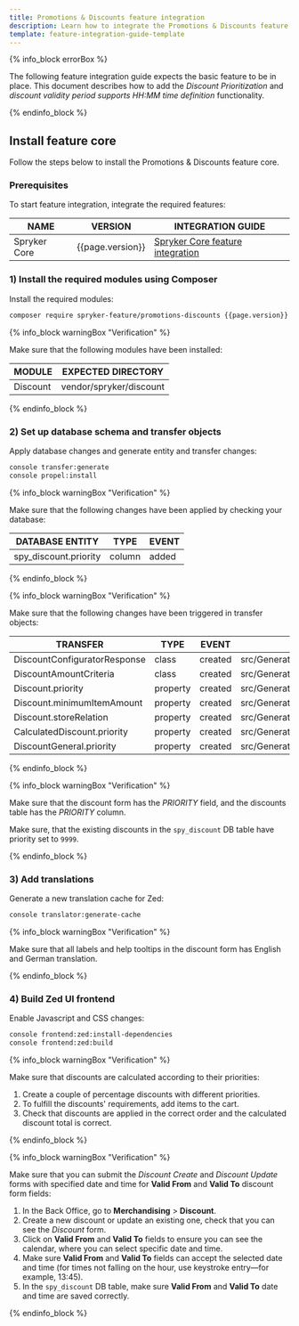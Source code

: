```yaml
---
title: Promotions & Discounts feature integration
description: Learn how to integrate the Promotions & Discounts feature into a Spryker project.
template: feature-integration-guide-template
---
```


{% info_block errorBox %}

The following feature integration guide expects the basic feature to be in place. This document describes how to add the *Discount Prioritization* and *discount validity period supports HH:MM time definition* functionality.

{% endinfo_block %}

## Install feature core

Follow the steps below to install the Promotions & Discounts feature core.

### Prerequisites

To start feature integration, integrate the required features:


| NAME           | VERSION            | INTEGRATION GUIDE                                                                                                                      |
|----------------|--------------------|----------------------------------------------------------------------------------------------------------------------------------------|
| Spryker Core   | {{page.version}}   | [Spryker Core feature integration](/docs/scos/dev/feature-integration-guides/{{page.version}}/spryker-core-feature-integration.html)   |

### 1) Install the required modules using Composer

Install the required modules:

```bash
composer require spryker-feature/promotions-discounts {{page.version}} --update-with-dependencies
```

{% info_block warningBox "Verification" %}

Make sure that the following modules have been installed:

| MODULE    | EXPECTED DIRECTORY       |
|-----------|--------------------------|
| Discount  | vendor/spryker/discount  |

 {% endinfo_block %}

### 2) Set up database schema and transfer objects

Apply database changes and generate entity and transfer changes:

```bash
console transfer:generate
console propel:install
```

{% info_block warningBox "Verification" %}

Make sure that the following changes have been applied by checking your database:

| DATABASE ENTITY       | TYPE   | EVENT  |
|-----------------------|--------|--------|
| spy_discount.priority | column | added  |

{% endinfo_block %}

{% info_block warningBox "Verification" %}

Make sure that the following changes have been triggered in transfer objects:

| TRANSFER                     | TYPE     | EVENT   | PATH                                                               |
|------------------------------|----------|---------|--------------------------------------------------------------------|
| DiscountConfiguratorResponse | class    | created | src/Generated/Shared/Transfer/DiscountConfiguratorResponseTransfer |
| DiscountAmountCriteria       | class    | created | src/Generated/Shared/Transfer/DiscountAmountCriteriaTransfer       |
| Discount.priority            | property | created | src/Generated/Shared/Transfer/DiscountTransfer                     |
| Discount.minimumItemAmount   | property | created | src/Generated/Shared/Transfer/DiscountTransfer                     |
| Discount.storeRelation       | property | created | src/Generated/Shared/Transfer/DiscountTransfer                     |
| CalculatedDiscount.priority  | property | created | src/Generated/Shared/Transfer/CalculatedDiscountTransfer           |
| DiscountGeneral.priority     | property | created | src/Generated/Shared/Transfer/DiscountGeneral                      |

{% endinfo_block %}

{% info_block warningBox "Verification" %}

Make sure that the discount form has the *PRIORITY* field, and the discounts table has the *PRIORITY* column.

Make sure, that the existing discounts in the `spy_discount` DB table have priority set to `9999`.

{% endinfo_block %}

### 3) Add translations

Generate a new translation cache for Zed:

```bash
console translator:generate-cache
```

{% info_block warningBox "Verification" %}

Make sure that all labels and help tooltips in the discount form has English and German translation.

{% endinfo_block %}

### 4) Build Zed UI frontend

Enable Javascript and CSS changes:

```bash
console frontend:zed:install-dependencies
console frontend:zed:build
```

{% info_block warningBox "Verification" %}

Make sure that discounts are calculated according to their priorities:
1. Create a couple of percentage discounts with different priorities.
2. To fulfill the discounts' requirements, add items to the cart.
3. Check that discounts are applied in the correct order and the calculated discount total is correct.

{% endinfo_block %}

{% info_block warningBox "Verification" %}

Make sure that you can submit the *Discount Create* and *Discount Update* forms with specified date and time for **Valid From** and **Valid To** discount form fields:
1. In the Back Office, go to **Merchandising** > **Discount**.
2. Create a new discount or update an existing one, check that you can see the *Discount* form.
3. Click on **Valid From** and **Valid To** fields to ensure you can see the calendar, where you can select specific date and time.
4. Make sure **Valid From** and **Valid To** fields can accept the selected date and time (for times not falling on the hour, use keystroke entry—for example, 13:45).
5. In the `spy_discount` DB table, make sure **Valid From** and **Valid To** date and time are saved correctly.

{% endinfo_block %}

[//]: # (---)

[//]: # (title: Promotions & Discounts feature integration)

[//]: # (description: This guides provides you with a set of steps needed to be performed in order to integrate the Discount Promotion feature into your project.)

[//]: # (last_updated: Jun 16, 2021)

[//]: # (template: feature-integration-guide-template)

[//]: # (originalLink: https://documentation.spryker.com/2021080/docs/promotions-discounts-feature-integration)

[//]: # (originalArticleId: 7aa7d23c-7a28-415c-a4cd-a011c9e85a6c)

[//]: # (redirect_from:)

[//]: # (  - /2021080/docs/promotions-discounts-feature-integration)

[//]: # (  - /2021080/docs/en/promotions-discounts-feature-integration)

[//]: # (  - /docs/promotions-discounts-feature-integration)

[//]: # (  - /docs/en/promotions-discounts-feature-integration)

[//]: # (---)

[//]: # (To start using the Discount Promotion feature, you have to do some configuration in your Zed application.)

[//]: # ()
[//]: # (## Prerequisites)

[//]: # ()
[//]: # (1. First make sure you have the latest `DiscountPromotion` module.)

[//]: # (   Usecthe `composer require spryker/discount-promotion` command to install it.)

[//]: # (2. You also need at least  `"spryker/discount": "^4.5.0"` for the discount module.)

[//]: # ()
[//]: # (* Run `vendor/bin/console transfer:generate` to generate the latest transfer object.)

[//]: # (* Run `vendor/bin/console propel:diff` to generate migration file for the database. Inspect this new file and check if only `spy_discount_promotion` has been created there.)

[//]: # (* Run `vendor/bin/console propel:migrate` to migrate the latest generate migration file.)

[//]: # (* Run `vendor/bin/console propel:model:build` to generate new propel Entities and Query classes.)

[//]: # ()
[//]: # (## Enabling discount promotions)

[//]: # ()
[//]: # (To enable Discount promotions, you have to add a number of plugins to the `Discount` module so that `DiscountPromotion` can  extend it.)

[//]: # (Below there is the example of the `DiscountDependencyProvider` class.)

[//]: # ()
[//]: # (```php)

[//]: # (<?php)

[//]: # ()
[//]: # (namespace Pyz\Zed\Discount;)

[//]: # ()
[//]: # (use Spryker\Zed\Discount\DiscountDependencyProvider as SprykerDiscountDependencyProvider;)

[//]: # (use Spryker\Zed\DiscountPromotion\Communication\Plugin\Discount\DiscountFilterPromotionDiscountsPlugin;)

[//]: # (use Spryker\Zed\DiscountPromotion\Communication\Plugin\Discount\DiscountPromotionCalculationFormExpanderPlugin;)

[//]: # (use Spryker\Zed\DiscountPromotion\Communication\Plugin\Discount\DiscountPromotionCollectorStrategyPlugin;)

[//]: # (use Spryker\Zed\DiscountPromotion\Communication\Plugin\Discount\DiscountPromotionConfigurationExpanderPlugin;)

[//]: # (use Spryker\Zed\DiscountPromotion\Communication\Plugin\Discount\DiscountPromotionPostSavePlugin;)

[//]: # (use Spryker\Zed\DiscountPromotion\Communication\Plugin\Discount\DiscountPromotionPostUpdatePlugin;)

[//]: # ()
[//]: # (	class DiscountDependencyProvider extends SprykerDiscountDependencyProvider)

[//]: # (	{)

[//]: # (		/**)

[//]: # (		 	 * @return array)

[//]: # (			 */)

[//]: # (			protected function getDiscountableItemFilterPlugins&#40;&#41;)

[//]: # (			{)

[//]: # (				return [)

[//]: # (					new DiscountFilterPromotionDiscountsPlugin&#40;&#41;, //Filter out discountable items which have promotionItem = trye)

[//]: # (				];)

[//]: # (			})

[//]: # ()
[//]: # (			/**)

[//]: # (			 * @return \Spryker\Zed\Discount\Dependency\Plugin\CollectorStrategyPluginInterface[])

[//]: # (			 */)

[//]: # (			protected function getCollectorStrategyPlugins&#40;&#41;)

[//]: # (			{)

[//]: # (				return [)

[//]: # (					new DiscountPromotionCollectorStrategyPlugin&#40;&#41;, //specialized collector strategy for promotion discounts)

[//]: # (				];)

[//]: # (			})

[//]: # ()
[//]: # (			/**)

[//]: # (			 * @return \Spryker\Zed\Discount\Dependency\Plugin\DiscountPostSavePluginInterface[])

[//]: # (			 */)

[//]: # (			protected function getDiscountPostSavePlugins&#40;&#41;)

[//]: # (			{)

[//]: # (				return [)

[//]: # (					new DiscountPromotionPostSavePlugin&#40;&#41;, //Save promotion discount)

[//]: # (				];)

[//]: # (			})

[//]: # ()
[//]: # (			/**)

[//]: # (			 * @return \Spryker\Zed\Discount\Dependency\Plugin\DiscountPostUpdatePluginInterface[])

[//]: # (			 */)

[//]: # (			protected function getDiscountPostUpdatePlugins&#40;&#41;)

[//]: # (			{)

[//]: # (				return [)

[//]: # (					new DiscountPromotionPostUpdatePlugin&#40;&#41;,//Update promotion discount)

[//]: # (				];)

[//]: # (			})

[//]: # ()
[//]: # (			/**)

[//]: # (			 * @return \Spryker\Zed\Discount\Dependency\Plugin\DiscountConfigurationExpanderPluginInterface[])

[//]: # (			 */)

[//]: # (			protected function getDiscountConfigurationExpanderPlugins&#40;&#41;)

[//]: # (			{)

[//]: # (				return [)

[//]: # (					new DiscountPromotionConfigurationExpanderPlugin&#40;&#41;, //Expand DiscountConfigurationTransfer with Promotion discount data.)

[//]: # (				];)

[//]: # (       		})

[//]: # ()
[//]: # (			/**)

[//]: # (			 * This plugin allows to expand DiscountConfigurationTransfer when using)

[//]: # (			 *)

[//]: # (			 * @return \Spryker\Zed\Discount\Dependency\Plugin\Form\DiscountFormExpanderPluginInterface[])

[//]: # (			 */)

[//]: # (			protected function getDiscountFormExpanderPlugins&#40;&#41;)

[//]: # (			{)

[//]: # (				return [)

[//]: # (					new DiscountPromotionCalculationFormExpanderPlugin&#40;&#41;, //Expand Discount form type with new promotion discount. Adds new form fields.)

[//]: # (				];)

[//]: # (			})

[//]: # ()
[//]: # (			/**)

[//]: # (			 * @return \Spryker\Zed\Discount\Dependency\Plugin\Form\DiscountFormDataProviderExpanderPluginInterface[])

[//]: # (			 */)

[//]: # (			protected function getDiscountFormDataProviderExpanderPlugins&#40;&#41;)

[//]: # (			{)

[//]: # (				return [)

[//]: # (					new DiscountPromotionCalculationFormDataExpanderPlugin&#40;&#41;, // Expand Discount form with additional data)

[//]: # (				];)

[//]: # (			})

[//]: # ()
[//]: # (			/**)

[//]: # (			 * @return \Spryker\Zed\Discount\Dependency\Plugin\DiscountViewBlockProviderPluginInterface[])

[//]: # (			 */)

[//]: # (			protected function getDiscountViewTemplateProviderPlugins&#40;&#41;)

[//]: # (			{)

[//]: # (				return [)

[//]: # (					new DiscountPromotionViewBlockProviderPlugin&#40;&#41;, //Provide additional content to discount view page)

[//]: # (				];)

[//]: # (			})

[//]: # ()
[//]: # (			/**)

[//]: # (			 * @return \Spryker\Zed\Discount\Dependency\Plugin\DiscountViewBlockProviderPluginInterface[])

[//]: # (			 */)

[//]: # (			protected function getDiscountApplicableFilterPlugins&#40;&#41;)

[//]: # (			{)

[//]: # (				return [)

[//]: # (					new DiscountPromotionFilterApplicableItemsPlugin&#40;&#41;, //Filter promotion items from decision rule)

[//]: # (				];)

[//]: # (			})

[//]: # (	})

[//]: # (```)

[//]: # ()
[//]: # (The new calculator plugin must be registered in `CalculationDependencyProvider`:)

[//]: # ()
[//]: # (```php)

[//]: # (<?php)

[//]: # (namespace Pyz\Zed\Calculation;)

[//]: # ()
[//]: # (use Spryker\Zed\DiscountPromotion\Communication\Plugin\Calculation\RemovePromotionItemsCalculatorPlugin;)

[//]: # ()
[//]: # (class CalculationDependencyProvider extends SprykerCalculationDependencyProvider)

[//]: # ({)

[//]: # (	protected function getQuoteCalculatorPluginStack&#40;Container $container&#41;)

[//]: # (		{)

[//]: # (			return [)

[//]: # (				new RemoveTotalsCalculatorPlugin&#40;&#41;,)

[//]: # (				new RemoveAllCalculatedDiscountsCalculatorPlugin&#40;&#41;,)

[//]: # (				new RemovePromotionItemsCalculatorPlugin&#40;&#41;, //Removes promotion items from quote)

[//]: # ()
[//]: # (				...//other plugins)

[//]: # (			];)

[//]: # (		})

[//]: # (})

[//]: # (```)

[//]: # ()
[//]: # (The new Cart expander plugin must be registered in:)

[//]: # ()
[//]: # (```php)

[//]: # (<?php)

[//]: # (namespace Pyz\Zed\Cart;)

[//]: # ()
[//]: # (class CartDependencyProvider extends SprykerCartDependencyProvider)

[//]: # ({)

[//]: # (	/**)

[//]: # (	 * @param \Spryker\Zed\Kernel\Container $container)

[//]: # (	 *)

[//]: # (	 * @return \Spryker\Zed\Cart\Dependency\ItemExpanderPluginInterface[])

[//]: # (	 */)

[//]: # (	protected function getExpanderPlugins&#40;Container $container&#41;)

[//]: # (		{)

[//]: # (			return [)

[//]: # (				... //other plugins)

[//]: # (				new CartGroupPromotionItems&#40;&#41;, //expand group key with promo item identifier)

[//]: # (			];)

[//]: # (		})

[//]: # (```)

[//]: # ()
[//]: # (## Usage in Yves)

[//]: # ()
[//]: # (To be able to see promotion products, you have to change how cart items are rendered in Yves:)

[//]: # ()
[//]: # (1. Take the `Pyz\Yves\DiscountPromotion` module from demoshop and place it somewhere in your project.)

[//]: # (2. Change the `CartOperationHandler::add` method to include promotion item flag.)

[//]: # (   Like `$itemTransfer->setIsPromotion&#40;&#40;bool&#41;$this->request->request->get&#40;'isPromo'&#41;&#41;;`)

[//]: # (3. Inject `ProductPromotionMapperPlugin` to Cart Module:)

[//]: # ()
[//]: # (```php)

[//]: # (<?php)

[//]: # (namespace Pyz\Yves\Cart;)

[//]: # ()
[//]: # (use Spryker\Yves\DiscountPromotion\Plugin\ProductPromotionMapperPlugin;)

[//]: # ()
[//]: # (class CartDependencyProvider extends AbstractBundleDependencyProvider)

[//]: # ({)

[//]: # (	const PLUGIN_PROMOTION_PRODUCT_MAPPER = 'PLUGIN_PROMOTION_PRODUCT_MAPPER';)

[//]: # ()
[//]: # (	/**)

[//]: # (	 * @param \Spryker\Yves\Kernel\Container $container)

[//]: # (	 *)

[//]: # (	 * @return \Spryker\Yves\Kernel\Container)

[//]: # (	 */)

[//]: # (	protected function providePlugins&#40;Container $container&#41;)

[//]: # (		{)

[//]: # (			...//other plugins)

[//]: # (			$container[self::PLUGIN_PROMOTION_PRODUCT_MAPPER] = function &#40;&#41; {)

[//]: # (			return new ProductPromotionMapperPlugin&#40;&#41;;)

[//]: # (		};)

[//]: # (	})

[//]: # (})

[//]: # (```)

[//]: # ()
[//]: # (4. Add the  `getProductPromotionMapperPlugin` method to the `DiscountFactory` provider.)

[//]: # ()
[//]: # (```php)

[//]: # (<?php)

[//]: # (namespace Pyz\Yves\Cart;)

[//]: # ()
[//]: # (class CartFactory extends AbstractFactory)

[//]: # ({)

[//]: # (	/**)

[//]: # (	 * @return \Spryker\Yves\DiscountPromotion\Dependency\PromotionProductMapperPluginInterface)

[//]: # (	 */)

[//]: # (	public function getProductPromotionMapperPlugin&#40;&#41;)

[//]: # (	{)

[//]: # (		return $this->getProvidedDependency&#40;CartDependencyProvider::PLUGIN_PROMOTION_PRODUCT_MAPPER&#41;;)

[//]: # (	})

[//]: # (})

[//]: # (```)

[//]: # ()
[//]: # (5. Add call to plugin in `CartController`.)

[//]: # ()
[//]: # (```php)

[//]: # (<?php)

[//]: # (namespace Pyz\Yves\Cart\Controller;)

[//]: # ()
[//]: # (/**)

[//]: # ( * @method \Spryker\Client\Cart\CartClientInterface getClient&#40;&#41;)

[//]: # ( * @method \Pyz\Yves\Cart\CartFactory getFactory&#40;&#41;)

[//]: # ( */)

[//]: # (class CartController extends AbstractController)

[//]: # ({)

[//]: # ()
[//]: # (	/**)

[//]: # (	 * @param array|null $selectedAttributes)

[//]: # (	 *)

[//]: # (	 * @return array)

[//]: # (	 */)

[//]: # (	public function indexAction&#40;array $selectedAttributes = null&#41;)

[//]: # (		{)

[//]: # (			$promotionStorageProducts = $this->getFactory&#40;&#41;)

[//]: # (				->getProductPromotionMapperPlugin&#40;&#41;)

[//]: # (				->mapPromotionItemsFromProductStorage&#40;)

[//]: # (					$quoteTransfer,)

[//]: # (					$this->getRequest&#40;&#41;)

[//]: # (			&#41;;)

[//]: # ()
[//]: # (			$this->viewResponse&#40;[)

[//]: # (				//other data)

[//]: # (				'promotionStorageProducts' => $promotionStorageProducts,)

[//]: # (			]&#41;;)

[//]: # ()
[//]: # (})

[//]: # (```)

[//]: # ()
[//]: # (Change twig templates to render promotion products. Since we've changed how quantity is rendered for promotion products, some cart templates in our demoshop were reorganized.)

[//]: # ()
[//]: # (Firstly, make sure a promotion item twig template is called in `Pyz/Yves/Cart/Theme/default/cart/index.twig`. This usually should be placed after cart items as in the example below:)

[//]: # ()
[//]: # (```php)

[//]: # ({% raw %}{%{% endraw %} for cartItem in cartItems {% raw %}%}{% endraw %})

[//]: # (	{% raw %}{%{% endraw %} if cartItem.bundleProduct is defined {% raw %}%}{% endraw %})

[//]: # (		{% raw %}{%{% endraw %} include '@cart/cart/parts/cart-item.twig' with {)

[//]: # (			cartItem: cartItem.bundleProduct,)

[//]: # (			bundleItems: cartItem.bundleItems)

[//]: # (		} {% raw %}%}{% endraw %})

[//]: # (		{% raw %}{%{% endraw %} else {% raw %}%}{% endraw %})

[//]: # (			{% raw %}{%{% endraw %} include '@cart/cart/parts/cart-item.twig' {% raw %}%}{% endraw %})

[//]: # (		{% raw %}{%{% endraw %} endif {% raw %}%}{% endraw %})

[//]: # (	{% raw %}{%{% endraw %} endfor {% raw %}%}{% endraw %} //existing code)

[//]: # ()
[//]: # ({% raw %}{%{% endraw %} include '@DiscountPromotion/discount-promotion/item-list.twig' {% raw %}%}{% endraw %} //new include)

[//]: # (```)

[//]: # ()
[//]: # (`Pyz/Yves/Cart/Theme/default/cart/parts/cart-item.twig` was also heavily modified to work with promotion products &#40;please check our demoshop version&#41;, as the cart page can be different per project.)

[//]: # ()
[//]: # (The key points that were changed: the "Add to cart" button extracted to `Pyz/Yves/Cart/Theme/default/cart/parts/cart-add-to-cart.twig`, item price information extracted to `Pyz/Yves/Cart/Theme/default/cart/parts/cart-item-prices.twig`, cart product variants extracted to `Pyz/Yves/Cart/Theme/default/cart/parts/cart-product-variants.twig`.)

[//]: # ()
[//]: # (Below there is the demoshop `Pyz/Yves/Cart/Theme/default/cart/parts/cart-item.twig` file for reference.)

[//]: # ()
[//]: # (```php)

[//]: # (<div class="callout cart-item"><div class="row">)

[//]: # ()
[//]: # (	{% raw %}{%{% endraw %} include '@Cart/cart/parts/cart-images.twig' {% raw %}%}{% endraw %})

[//]: # ()
[//]: # ( 	<div class="small-9 large-expand columns"><ul class="no-bullet">)

[//]: # (		{# General data #})

[//]: # (		<li class="lead">{% raw %}{{{% endraw %} cartItem.name {% raw %}}}{% endraw %}</li><li class="__secondary"><small>{% raw %}{{{% endraw %} 'cart.item.sku' | trans {% raw %}}}{% endraw %} {% raw %}{{{% endraw %} cartItem.sku {% raw %}}}{% endraw %}</small></li>)

[//]: # ()
[//]: # (		{% raw %}{%{% endraw %} if bundleItems is defined {% raw %}%}{% endraw %})

[//]: # (			{# Product Bundles #})

[//]: # (			<li><strong>{% raw %}{{{% endraw %} 'cart.item.bundle.description' | trans {% raw %}}}{% endraw %}</strong><ul>)

[//]: # (				{% raw %}{%{% endraw %} for bundleItem in bundleItems {% raw %}%}{% endraw %})

[//]: # (					<li>{% raw %}{{{% endraw %} bundleItem.quantity {% raw %}}}{% endraw %} x {% raw %}{{{% endraw %} bundleItem.name {% raw %}}}{% endraw %}  </li>)

[//]: # (				{% raw %}{%{% endraw %} endfor {% raw %}%}{% endraw %})

[//]: # (					</ul></li>)

[//]: # (				{% raw %}{%{% endraw %} else {% raw %}%}{% endraw %})

[//]: # (					{% raw %}{%{% endraw %} include '@Cart/cart/parts/cart-product-variants.twig' {% raw %}%}{% endraw %})

[//]: # (				{% raw %}{%{% endraw %} endif {% raw %}%}{% endraw %})

[//]: # (		</ul></div>)

[//]: # ()
[//]: # (		{% raw %}{%{% endraw %} include '@Cart/cart/parts/cart-item-prices.twig' {% raw %}%}{% endraw %})

[//]: # ()
[//]: # (		{% raw %}{%{% endraw %} include '@Cart/cart/parts/cart-add-to-cart.twig' {% raw %}%}{% endraw %})

[//]: # (</div></div>)

[//]: # (```)

[//]: # ()
[//]: # (Make sure `CartOperationHandler` sets ID of `idDiscountPromotion`.)

[//]: # ()
[//]: # (```php)

[//]: # (public function add&#40;$sku, $quantity, $optionValueUsageIds = []&#41;)

[//]: # (	{)

[//]: # (		$itemTransfer = new ItemTransfer&#40;&#41;;)

[//]: # (		$itemTransfer->setSku&#40;$sku&#41;;)

[//]: # (		$itemTransfer->setQuantity&#40;$quantity&#41;;)

[//]: # (		$itemTransfer->setIdDiscountPromotion&#40;$this->getIdDiscountPromotion&#40;&#41;&#41;; //new setter)

[//]: # ()
[//]: # (		$this->addProductOptions&#40;$optionValueUsageIds, $itemTransfer&#41;;)

[//]: # ()
[//]: # (		$quoteTransfer = $this->cartClient->addItem&#40;$itemTransfer&#41;;)

[//]: # (		$this->cartClient->storeQuote&#40;$quoteTransfer&#41;;)

[//]: # (	})

[//]: # ()
[//]: # (protected function getIdDiscountPromotion&#40;&#41;)

[//]: # ({)

[//]: # (	return &#40;int&#41;$this->request->request->get&#40;'idDiscountPromotion'&#41;;)

[//]: # (})

[//]: # (```)

[//]: # ()
[//]: # (When using promotion discount with voucher code, you will get the error message that voucher is not correct. It’s because voucher code is a product offered as promotion and not yet added to cart.)

[//]: # ()
[//]: # (You have to modify `\Pyz\Yves\Discount\Handler\VoucherHandler::addFlashMessages` to handle discounts with promotions.)

[//]: # ()
[//]: # (Add the following condition:)

[//]: # ()
[//]: # (```php)

[//]: # (namespace Pyz\Yves\Discount\Handler;)

[//]: # ()
[//]: # (class VoucherHandler extends BaseHandler implements VoucherHandlerInterface)

[//]: # ({)

[//]: # (	/**)

[//]: # (	 * @param \Generated\Shared\Transfer\QuoteTransfer $quoteTransfer)

[//]: # (	 * @param string $voucherCode)

[//]: # (	 *)

[//]: # (	 * @return void)

[//]: # (	 */)

[//]: # (	protected function addFlashMessages&#40;$quoteTransfer, $voucherCode&#41;)

[//]: # (		{)

[//]: # ()
[//]: # (			//---new code)

[//]: # (				if &#40;$this->isVoucherFromPromotionDiscount&#40;$quoteTransfer, $voucherCode&#41;&#41; {)

[//]: # (			return;)

[//]: # (		})

[//]: # (		//-----)

[//]: # ()
[//]: # (			if &#40;$this->isVoucherCodeApplied&#40;$quoteTransfer, $voucherCode&#41;&#41; {)

[//]: # (				$this->setFlashMessagesFromLastZedRequest&#40;$this->calculationClient&#41;;)

[//]: # (		return;)

[//]: # (		})

[//]: # ()
[//]: # (			$this->flashMessenger->addErrorMessage&#40;'cart.voucher.apply.failed'&#41;;)

[//]: # (		})

[//]: # ()
[//]: # (		/**)

[//]: # (		 * @param \Generated\Shared\Transfer\QuoteTransfer $quoteTransfer)

[//]: # (		 * @param string $voucherCode)

[//]: # (		 *)

[//]: # (		 * @return bool)

[//]: # (		 */)

[//]: # (		protected function isVoucherFromPromotionDiscount&#40;QuoteTransfer $quoteTransfer, $voucherCode&#41;)

[//]: # (		{)

[//]: # (			foreach &#40;$quoteTransfer->getUsedNotAppliedVoucherCodes&#40;&#41; as $voucherCodeUsed&#41; {)

[//]: # (				if &#40;$voucherCodeUsed === $voucherCode&#41; {)

[//]: # ( 			return true;)

[//]: # (		})

[//]: # (	})

[//]: # ()
[//]: # (    	return false;)

[//]: # (	})

[//]: # (})

[//]: # (```)

[//]: # ()
[//]: # (After this you should be able to use the new discounts with promotion.)
